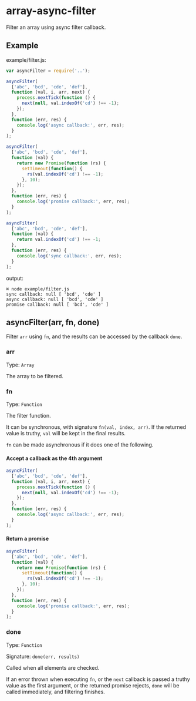 # array-async-filter
Filter an array using async filter callback.

## Example

example/filter.js:

```javascript
var asyncFilter = require('..');

asyncFilter(
  ['abc', 'bcd', 'cde', 'def'],
  function (val, i, arr, next) {
    process.nextTick(function () {
      next(null, val.indexOf('cd') !== -1);
    });
  },
  function (err, res) {
    console.log('async callback:', err, res);
  }
);

asyncFilter(
  ['abc', 'bcd', 'cde', 'def'],
  function (val) {
    return new Promise(function (rs) {
      setTimeout(function() {
        rs(val.indexOf('cd') !== -1);
      }, 10);
    });
  },
  function (err, res) {
    console.log('promise callback:', err, res);
  }
);

asyncFilter(
  ['abc', 'bcd', 'cde', 'def'],
  function (val) {
    return val.indexOf('cd') !== -1;
  },
  function (err, res) {
    console.log('sync callback:', err, res);
  }
);

```

output:

```
⌘ node example/filter.js
sync callback: null [ 'bcd', 'cde' ]
async callback: null [ 'bcd', 'cde' ]
promise callback: null [ 'bcd', 'cde' ]

```


## asyncFilter(arr, fn, done)

Filter `arr` using `fn`,
and the results can be accessed by the callback `done`.

### arr

Type: `Array`

The array to be filtered.

### fn

Type: `Function`

The filter function.

It can be synchronous,
with signature `fn(val, index, arr)`.
If the returned value is truthy,
`val` will be kept in the final results.

`fn` can be made asynchronous if it does one of the following.

#### Accept a callback as the 4th argument

```javascript
asyncFilter(
  ['abc', 'bcd', 'cde', 'def'],
  function (val, i, arr, next) {
    process.nextTick(function () {
      next(null, val.indexOf('cd') !== -1);
    });
  },
  function (err, res) {
    console.log('async callback:', err, res);
  }
);
```

#### Return a promise

```javascript
asyncFilter(
  ['abc', 'bcd', 'cde', 'def'],
  function (val) {
    return new Promise(function (rs) {
      setTimeout(function() {
        rs(val.indexOf('cd') !== -1);
      }, 10);
    });
  },
  function (err, res) {
    console.log('promise callback:', err, res);
  }
);
```

### done

Type: `Function`

Signature: `done(err, results)`

Called when all elements are checked.

If an error thrown when executing `fn`,
or the `next` callback is passed a truthy value as the first argument,
or the returned promise rejects,
`done` will be called immediately,
and filtering finishes.

